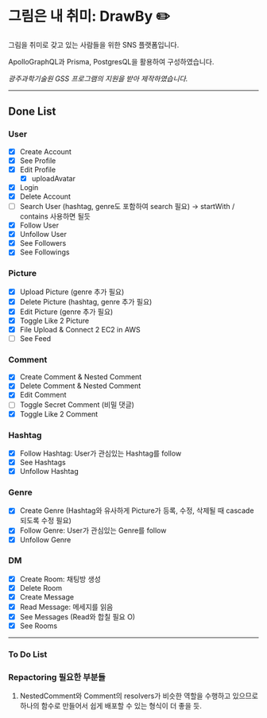 # 그림은 내 취미: DrawBy ✏️

그림을 취미로 갖고 있는 사람들을 위한 SNS 플랫폼입니다.

ApolloGraphQL과 Prisma, PostgresQL을 활용하여 구성하였습니다.

_광주과학기술원 GSS 프로그램의 지원을 받아 제작하였습니다._

---

## Done List

### User

- [x] Create Account
- [x] See Profile
- [x] Edit Profile
  - [x] uploadAvatar
- [x] Login
- [x] Delete Account
- [ ] Search User (hashtag, genre도 포함하여 search 필요) -> startWith / contains 사용하면 될듯
- [x] Follow User
- [x] Unfollow User
- [x] See Followers
- [x] See Followings

### Picture

- [x] Upload Picture (genre 추가 필요)
- [x] Delete Picture (hashtag, genre 추가 필요)
- [x] Edit Picture (genre 추가 필요)
- [x] Toggle Like 2 Picture
- [x] File Upload & Connect 2 EC2 in AWS
- [ ] See Feed

### Comment

- [x] Create Comment & Nested Comment
- [x] Delete Comment & Nested Comment
- [x] Edit Comment
- [ ] Toggle Secret Comment (비밀 댓글)
- [x] Toggle Like 2 Comment

### Hashtag

- [x] Follow Hashtag: User가 관심있는 Hashtag를 follow
- [x] See Hashtags
- [x] Unfollow Hashtag

### Genre

- [x] Create Genre (Hashtag와 유사하게 Picture가 등록, 수정, 삭제될 때 cascade 되도록 수정 필요)
- [x] Follow Genre: User가 관심있는 Genre를 follow
- [x] Unfollow Genre

### DM

- [x] Create Room: 채팅방 생성
- [x] Delete Room
- [x] Create Message
- [x] Read Message: 메세지를 읽음
- [x] See Messages (Read와 합칠 필요 O)
- [x] See Rooms

---

### To Do List

### Repactoring 필요한 부분들

1. NestedComment와 Comment의 resolvers가 비슷한 역할을 수행하고 있으므로 하나의 함수로 만들어서 쉽게 배포할 수 있는 형식이 더 좋을 듯.

